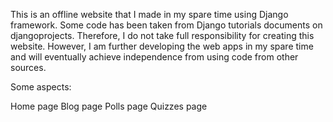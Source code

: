 This is an offline website that I made in my spare time using Django framework. Some code has been taken from Django tutorials documents on djangoprojects. Therefore, I do not take full responsibility for creating this website. However, I am further developing the web apps in my spare time and will eventually achieve independence from using code from other sources.

Some aspects:

Home page
Blog page
Polls page
Quizzes page
